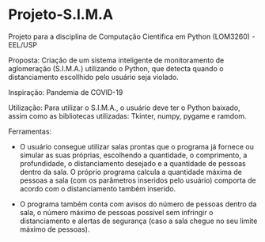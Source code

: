 # Projeto-S.I.M.A
Projeto para a disciplina de Computação Científica em Python (LOM3260) - EEL/USP

Proposta: Criação de um sistema inteligente de monitoramento de aglomeração (S.I.M.A.) utilizando o Python, 
que detecta quando o distanciamento escollhido pelo usuário seja violado.

Inspiração: Pandemia de COVID-19

Utilização: Para utilizar o S.I.M.A., o usuário deve ter o Python baixado, assim como as bibliotecas utilizadas: Tkinter, numpy, pygame e ramdom.

Ferramentas: 
- O usuário consegue utilizar salas prontas que o programa já fornece ou simular as suas próprias, escolhendo a quantidade, o comprimento,
  a profundidade, o distanciamento desejado e a quantidade de pessoas dentro da sala. O próprio programa calcula a quantidade máxima de pessoas a sala 
  (com os parâmetros inseridos pelo usuário) comporta de acordo com o distanciamento também inserido.
  
- O programa também conta com avisos do número de pessoas dentro da sala, o número máximo de pessoas possível sem infringir o distanciamento e alertas
  de segurança (caso a sala chegue no seu limite máximo de pessoas).
